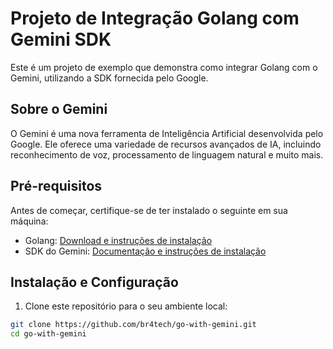 # Projeto de Integração Golang com Gemini SDK

Este é um projeto de exemplo que demonstra como integrar Golang com o Gemini, utilizando a SDK fornecida pelo Google.

## Sobre o Gemini

O Gemini é uma nova ferramenta de Inteligência Artificial desenvolvida pelo Google. Ele oferece uma variedade de recursos avançados de IA, incluindo reconhecimento de voz, processamento de linguagem natural e muito mais.

## Pré-requisitos

Antes de começar, certifique-se de ter instalado o seguinte em sua máquina:

- Golang: [Download e instruções de instalação](https://golang.org/dl/)
- SDK do Gemini: [Documentação e instruções de instalação](https://gemini.google.com/sdk)

## Instalação e Configuração

1. Clone este repositório para o seu ambiente local:

```bash
git clone https://github.com/br4tech/go-with-gemini.git
cd go-with-gemini

